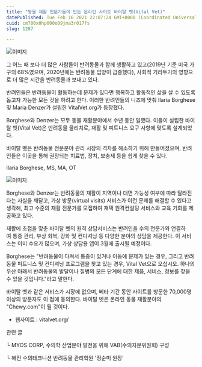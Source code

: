 ```yaml
---
title: "동물 재활 전문가들이 만든 온라인 사이트 바이탈 벳(Vital Vet)"
datePublished: Tue Feb 16 2021 22:07:24 GMT+0000 (Coordinated Universal Time)
cuid: cm700x0hp000o09jma3r017fs
slug: 1287

---
```



![이미지](https://cdn.hashnode.com/res/hashnode/image/upload/v1739250624176/917fa0f9-05dc-455f-a785-cb4b0404c4ea.jpeg)

그 어느 때 보다 더 많은 사람들이 반려동물과 함께 생활하고 있고(2019년 기준 미국 가구의 68%였으며, 2020년에는 반려동물 입양이 급증했다), 사회적 거리두기의 영향으로 더 많은 시간을 반려동물과 보내고 있다.

반려인들은 반려동물이 활동하는데 문제가 있다면 행복하고 활동적인 삶을 살 수 있도록 돕고자 가능한 모든 것을 하려고 한다. 이러한 반려인들의 니즈에 맞춰 Ilaria Borghese 및 Maria Denzer가 설립한 VitalVet.org가 등장했다.

Borghese와 Denzer는 모두 동물 재활분야에서 수년 동안 일했다. 이들이 설립한 바이탈 벳(Vital Vet)은 반려동물 물리치료, 재활 및 피트니스 요구 사항에 맞도록 설계되었다.

바이탈 벳은 반려동물 전문분야 관리 시장의 격차를 해소하기 위해 만들어졌으며, 반려인들은 이곳을 통해 권장되는 치료법, 장치, 보충제 등을 쉽게 찾을 수 있다.

Ilaria Borghese, MS, MA, OT

![이미지](https://cdn.hashnode.com/res/hashnode/image/upload/v1739250625556/17735875-1b53-40a7-80eb-690d222b0ba4.jpeg)

Borghese와 Denzer는 반려동물의 재활이 지역이나 대면 가능성 여부에 따라 달라진다는 사실을 깨닫고, 가상 방문(virtual visits) 서비스가 이런 문제를 해결할 수 있다고 생각해, 최고 수준의 재활 전문가를 모집하여 재택 원격컨설팅 서비스와 교육 기회를 제공하고 있다.

재활에 초점을 맞춘 바이탈 벳의 원격 상담서비스는 반려인을 수의 전문가와 연결하여 통증 관리, 부상 회복, 강화 및 컨디셔닝 등 다양한 분야의 상담을 제공한다. 이 서비스는 이미 수요가 많으며, 가상 상담용 앱이 3월에 출시될 예정이다.

Borghese는 "반려동물이 다쳐서 통증이 있거나 이동에 문제가 있는 경우, 그리고 반려동물 피트니스 및 컨디셔닝 프로그램을 찾고 있는 경우, Vital Vet으로 오십시오. 하나의 우산 아래서 반려동물의 발달이나 질병의 모든 단계에 대한 제품, 서비스, 정보를 찾을 수 있을 것입니다."라고 말한다.

바이탈 벳과 같은 서비스가 시장에 없으며, 베타 기간 동안 사이트를 방문한 70,000명 이상의 방문자도 이 점에 동의한다. 바이탈 벳은 온라인 동물 재활분야의 "Chewy.com"이 될 것이다.

- 웹사이트 : vitalvet.org/

관련 글

└ MYOS CORP, 수의학 산업분야 발전을 위해 VAB(수의자문위원회) 구성

└ 해전 수의테크니션 반려동물 관리학원 '정순미 원장'